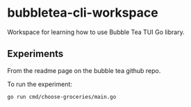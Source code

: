 # bubbletea-cli-workspace

Workspace for learning how to use Bubble Tea TUI Go library.

## Experiments

From the readme page on the bubble tea github repo.

To run the experiment:

```bash { name=01-grocery-list-run }
go run cmd/choose-groceries/main.go
```
